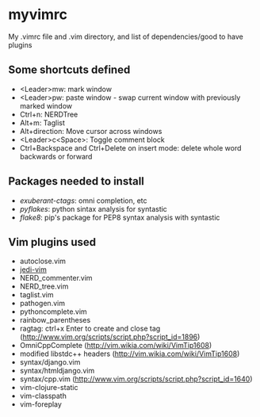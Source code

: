 myvimrc
=======

My .vimrc file and .vim directory, and list of dependencies/good to have plugins

Some shortcuts defined
----------------------
- &lt;Leader&gt;mw: mark window
- &lt;Leader&gt;pw: paste window - swap current window with previously marked window
- Ctrl+n: NERDTree
- Alt+m: Taglist
- Alt+direction: Move cursor across windows
- &lt;Leader&gt;c\<Space\>: Toggle comment block
- Ctrl+Backspace and Ctrl+Delete on insert mode: delete whole word backwards or forward


Packages needed to install
--------------------------

- *exuberant-ctags*: omni completion, etc
- *pyflakes*: python sintax analysis for syntastic
- *flake8*: pip's package for PEP8 syntax analysis with syntastic

Vim plugins used
----------------
- autoclose.vim
- [jedi-vim](https://github.com/davidhalter/jedi-vim)
- NERD\_commenter.vim
- NERD\_tree.vim
- taglist.vim
- pathogen.vim
- pythoncomplete.vim
- rainbow\_parentheses
- ragtag: ctrl+x Enter to create and close tag (http://www.vim.org/scripts/script.php?script_id=1896)
- OmniCppComplete (http://vim.wikia.com/wiki/VimTip1608)
- modified libstdc++ headers (http://vim.wikia.com/wiki/VimTip1608)
- syntax/django.vim
- syntax/htmldjango.vim
- syntax/cpp.vim (http://www.vim.org/scripts/script.php?script_id=1640)
- vim-clojure-static
- vim-classpath
- vim-foreplay





